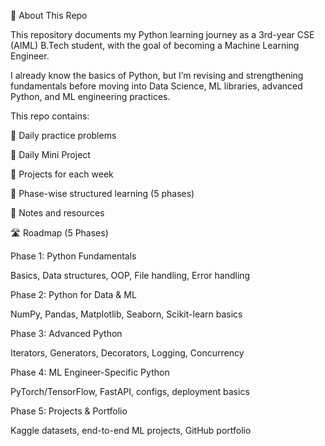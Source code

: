 👋 About This Repo

This repository documents my Python learning journey as a 3rd-year CSE (AIML) B.Tech student, with the goal of becoming a Machine Learning Engineer.

I already know the basics of Python, but I’m revising and strengthening fundamentals before moving into Data Science, ML libraries, advanced Python, and ML engineering practices.

This repo contains:

📂 Daily practice problems

📂 Daily Mini Project

📂 Projects for each week

📂 Phase-wise structured learning (5 phases)

📑 Notes and resources

🛣️ Roadmap (5 Phases)

Phase 1: Python Fundamentals

Basics, Data structures, OOP, File handling, Error handling

Phase 2: Python for Data & ML

NumPy, Pandas, Matplotlib, Seaborn, Scikit-learn basics

Phase 3: Advanced Python

Iterators, Generators, Decorators, Logging, Concurrency

Phase 4: ML Engineer-Specific Python

PyTorch/TensorFlow, FastAPI, configs, deployment basics

Phase 5: Projects & Portfolio

Kaggle datasets, end-to-end ML projects, GitHub portfolio

